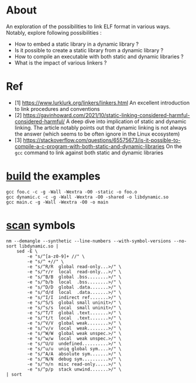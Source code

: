 # About

An exploration of the possibilities to link ELF format in various ways.
Notably, explore following possibilities :

- How to embed a static library in a dynamic library ?
- Is it possible to create a static library from a dynamic library ?
- How to compile an executable with both static and dynamic libraries ?
- What is the impact of various linkers ?

# Ref

- [1] https://www.lurklurk.org/linkers/linkers.html
  An excellent introduction to link procedures and conventions
- [2] https://gavinhoward.com/2021/10/static-linking-considered-harmful-considered-harmful/
  A deep dive into implication of static and dynamic linking. The article
  notably points out that dynamic linking is not always the answer (which seems
  to be often ignore in the Linux ecosystem)
- [3] https://stackoverflow.com/questions/65575673/is-it-possible-to-compile-a-c-program-with-both-static-and-dynamic-libraries
  On the `gcc` command to link against both static and dynamic libraries

# [build]() the examples

```
gcc foo.c -c -g -Wall -Wextra -O0 -static -o foo.o
gcc dynamic.c -c -g -Wall -Wextra -O0 -shared -o libdynamic.so
gcc main.c -g -Wall -Wextra -O0 -o main
```

# [scan]() symbols

```
nm --demangle --synthetic --line-numbers --with-symbol-versions --no-sort libdynamic.so |
    sed -E \
        -e "s/^[a-z0-9]+ //" \
        -e "s/^ +//" \
        -e "s/^R/R  global read-only...>/" \
        -e "s/^r/r  local  read-only...>/" \
        -e "s/^B/B  global .bss........>/" \
        -e "s/^b/b  local  .bss........>/" \
        -e "s/^D/D  global .data.......>/" \
        -e "s/^d/d  local  .data.......>/" \
        -e "s/^I/I  indirect ref.......>/" \
        -e "s/^S/S  global small uninit>/" \
        -e "s/^s/s  local  small uninit>/" \
        -e "s/^T/T  global .text.......>/" \
        -e "s/^t/t  local  .text.......>/" \
        -e "s/^V/V  global weak........>/" \
        -e "s/^v/v  local  weak........>/" \
        -e "s/^W/W  global weak unspec.>/" \
        -e "s/^w/w  local  weak unspec.>/" \
        -e "s/^U/U  undefined..........>/" \
        -e "s/^u/u  uniq global sym....>/" \
        -e "s/^A/A  absolute sym.......>/" \
        -e "s/^N/N  debug sym..........>/" \
        -e "s/^n/n  misc read-only.....>/" \
        -e "s/^p/p  stack unwind.......>/" \
| sort
```
